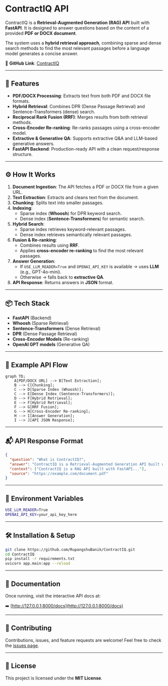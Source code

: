 # ContractIQ API

ContractIQ is a **Retrieval-Augmented Generation (RAG) API** built with **FastAPI**. It is designed to answer questions based on the content of a provided **PDF or DOCX document**.

The system uses a **hybrid retrieval approach**, combining sparse and dense search methods to find the most relevant passages before a language model generates a concise answer.

📌 **GitHub Link**: [ContractIQ](https://github.com/RupangshuBanik/ContractIQ)

---

## 🚀 Features
- **PDF/DOCX Processing**: Extracts text from both PDF and DOCX file formats.
- **Hybrid Retrieval**: Combines DPR (Dense Passage Retrieval) and Sentence-Transformers (dense) search.
- **Reciprocal Rank Fusion (RRF)**: Merges results from both retrieval methods.
- **Cross-Encoder Re-ranking**: Re-ranks passages using a cross-encoder model.
- **Extractive & Generative QA**: Supports extractive Q&A and LLM-based generative answers.
- **FastAPI Backend**: Production-ready API with a clean request/response structure.

---

## ⚙️ How It Works
1. **Document Ingestion**: The API fetches a PDF or DOCX file from a given URL.
2. **Text Extraction**: Extracts and cleans text from the document.
3. **Chunking**: Splits text into smaller passages.
4. **Indexing**:
   - Sparse index (**Whoosh**) for DPR keyword search.
   - Dense index (**Sentence-Transformers**) for semantic search.
5. **Hybrid Search**:
   - Sparse index retrieves keyword-relevant passages.
   - Dense index retrieves semantically relevant passages.
6. **Fusion & Re-ranking**:
   - Combines results using **RRF**.
   - Applies **cross-encoder re-ranking** to find the most relevant passages.
7. **Answer Generation**:
   - If `USE_LLM_READER=True` and `OPENAI_API_KEY` is available → uses **LLM** (e.g., GPT-4o-mini).
   - Otherwise → falls back to **extractive QA**.
8. **API Response**: Returns answers in **JSON** format.

---

## 📦 Tech Stack
- **FastAPI** (Backend)
- **Whoosh** (Sparse Retrieval)
- **Sentence-Transformers** (Dense Retrieval)
- **DPR** (Dense Passage Retrieval)
- **Cross-Encoder Models** (Re-ranking)
- **OpenAI GPT models** (Generative QA)

---

## 📌 Example API Flow
```mermaid
graph TD;
    A[PDF/DOCX URL] --> B[Text Extraction];
    B --> C[Chunking];
    C --> D[Sparse Index (Whoosh)];
    C --> E[Dense Index (Sentence-Transformers)];
    D --> F[Hybrid Retrieval];
    E --> F[Hybrid Retrieval];
    F --> G[RRF Fusion];
    G --> H[Cross-Encoder Re-ranking];
    H --> I[Answer Generation];
    I --> J[API JSON Response];
```

---

## 📬 API Response Format
```json
{
  "question": "What is ContractIQ?",
  "answer": "ContractIQ is a Retrieval-Augmented Generation API built with FastAPI to answer questions from PDF/DOCX files.",
  "context": ["ContractIQ is a RAG API built with FastAPI..."],
  "source": "https://example.com/document.pdf"
}
```

---

## 🔑 Environment Variables
```bash
USE_LLM_READER=True
OPENAI_API_KEY=your_api_key_here
```

---

## 🛠️ Installation & Setup
```bash
git clone https://github.com/RupangshuBanik/ContractIQ.git
cd ContractIQ
pip install -r requirements.txt
uvicorn app.main:app --reload
```

---

## 📖 Documentation
Once running, visit the interactive API docs at:

➡️ [http://127.0.0.1:8000/docs](http://127.0.0.1:8000/docs)

---

## 🤝 Contributing
Contributions, issues, and feature requests are welcome! Feel free to check the [issues page](https://github.com/RupangshuBanik/ContractIQ/issues).

---

## 📜 License
This project is licensed under the **MIT License**.
